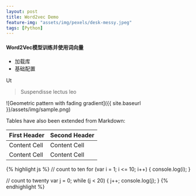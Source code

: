 ```yaml
---
layout: post
title: Word2vec Demo
feature-img: "assets/img/pexels/desk-messy.jpeg"
tags: [Python]
---
```

#### Word2Vec模型训练并使用词向量

* 加载库
* 基础配置

Ut

> Suspendisse lectus leo

![Geometric pattern with fading gradient]({{ site.baseurl }}/assets/img/sample.png)

Tables have also been extended from Markdown:

First Header  | Second Header
------------- | -------------
Content Cell  | Content Cell
Content Cell  | Content Cell

{% highlight js %}
// count to ten
for (var i = 1; i <= 10; i++) {
    console.log(i);
}

// count to twenty
var j = 0;
while (j < 20) {
    j++;
    console.log(j);
}
{% endhighlight %}
